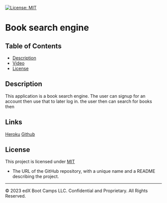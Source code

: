 [![License: MIT](https://img.shields.io/badge/License-MIT-yellow.svg)](https://opensource.org/licenses/MIT)

# Book search engine

## Table of Contents

- [Description](#description)
- [Video](#video)
- [License](#license)

## Description

This application is a book search engine. The user can signup for an account then use that to later log in. the user then can search for books then

## Links

[Heroku](https://book-search-rl-0c2bb539662f.herokuapp.com/)
[Github](https://github.com/rylawss/Book-Search-Engine)

## License

This project is licensed under [MIT](https://opensource.org/licenses/MIT)

- The URL of the GitHub repository, with a unique name and a README describing the project.

---

© 2023 edX Boot Camps LLC. Confidential and Proprietary. All Rights Reserved.
